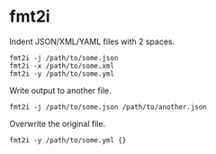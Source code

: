 # fmt2i

Indent JSON/XML/YAML files with 2 spaces.

```
fmt2i -j /path/to/some.json
fmt2i -x /path/to/some.xml
fmt2i -y /path/to/some.yml
```

Write output to another file.

```
fmt2i -j /path/to/some.json /path/to/another.json
```

Overwrite the original file.

```
fmt2i -y /path/to/some.yml {}
```
